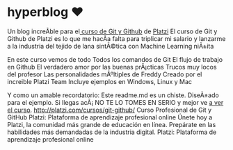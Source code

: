 # hyperblog ♥
Un blog increÃ­ble para el[ curso de Git y Github](https://platzi.com/cursos/git-github/ " curso de Git y Github") de [Platzi](https://platzi.com/ "Platzi")
El curso de Git y Github de Platzi es lo que me hacÃ­a falta para triplicar mi salario y lanzarme a la industria del tejido de lana sintÃ©tica con Machine Learning
niÃ±ita

En este curso vemos de todo
Todos los comandos de Git
El flujo de trabajo en Github
El verdadero amor por las buenas prÃ¡cticas
Trucos muy locos del profesor
Las personalidades mÃºltiples de Freddy
Creado por el increible Platzi Team
Incluye ejemplos en Windows, Linux y Mac

Y como un amable recordatorio: Este readme.md es un chiste.  DiseÃ±ado para el ejemplo. Si llegas acÃ¡ NO TE LO TOMES EN SERIO y mejor ve [a ver el curso](https://platzi.com/cursos/git-github/ "a ver el curso").
http://platzi.com/cursos/git-github/
Curso Profesional de Git y GitHub
Platzi: Plataforma de aprendizaje profesional online
Únete hoy a Platzi, la comunidad más grande de educación en línea. Prepárate en las habilidades más demandadas de la industria digital.
Platzi: Plataforma de aprendizaje profesional online

